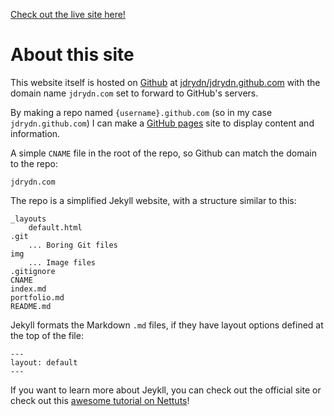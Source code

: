 [Check out the live site here!](http://jdrydn.com)

# About this site

This website itself is hosted on [Github](//github.com) at [jdrydn/jdrydn.github.com](//github.com/jdrydn/jdrydn.github.com) with the domain name `jdrydn.com` set to forward to GitHub's servers.

By making a repo named `{username}.github.com` (so in my case `jdrydn.github.com`) I can make a [GitHub pages](//help.github.com/categories/20/articles) site to display content and information.

A simple `CNAME` file in the root of the repo, so Github can match the domain to the repo:

	jdrydn.com

The repo is a simplified Jekyll website, with a structure similar to this:

	_layouts
		default.html
	.git
		... Boring Git files
	img
		... Image files
	.gitignore
	CNAME
	index.md
	portfolio.md
	README.md

Jekyll formats the Markdown `.md` files, if they have layout options defined at the top of the file:

	---
	layout: default
	---

If you want to learn more about Jeykll, you can check out the official site or check out this [awesome tutorial on Nettuts](http://net.tutsplus.com/tutorials/other/building-static-sites-with-jekyll/)!